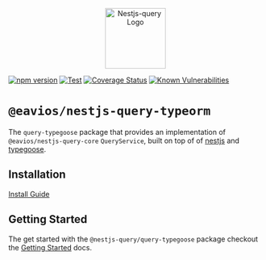 <p align="center">
  <a href="https://eavios.github.io/nestjs-query" target="blank"><img src="https://eavios.github.io/nestjs-query/img/logo.svg" width="120" alt="Nestjs-query Logo" /></a>
</p>

[![npm version](https://img.shields.io/npm/v/@eavios/nestjs-query-typeorm.svg)](https://www.npmjs.org/package/@eavios/nestjs-query-typeorm)
[![Test](https://github.com/eavios/nestjs-query/workflows/Test/badge.svg?branch=master)](https://github.com/eavios/nestjs-query/actions?query=workflow%3ATest+and+branch%3Amaster+)
[![Coverage Status](https://codecov.io/gh/TriPSs/nestjs-query/branch/master/graph/badge.svg?token=29EX71ID2P)](https://codecov.io/gh/TriPSs/nestjs-query)
[![Known Vulnerabilities](https://snyk.io/test/github/eavios/nestjs-query/badge.svg?targetFile=packages/query-typegoose/package.json)](https://snyk.io/test/github/eavios/nestjs-query?targetFile=packages/query-typegoose/package.json)

# `@eavios/nestjs-query-typeorm`

The `query-typegoose` package that provides an implementation of `@eavios/nestjs-query-core` `QueryService`, built on
top of of [nestjs](https://nestjs.com/) and [typegoose](https://github.com/typegoose/typegoose).

## Installation

[Install Guide](https://eavios.github.io/nestjs-query/docs/introduction/install)

## Getting Started

The get started with the `@nestjs-query/query-typegoose` package checkout
the [Getting Started](https://eavios.github.io/nestjs-query/docs/persistence/typegoose/getting-started) docs.
